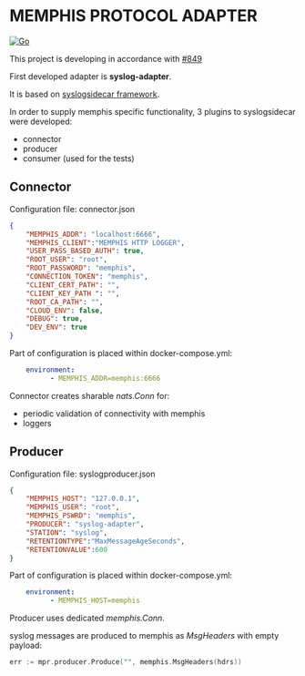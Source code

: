 # MEMPHIS PROTOCOL ADAPTER

[![Go](https://github.com/g41797/memphis-protocol-adapter/actions/workflows/go.yml/badge.svg)](https://github.com/g41797/memphis-protocol-adapter/actions/workflows/go.yml)

  This project is developing in accordance with [#849](https://github.com/memphisdev/memphis/issues/849)

  First developed adapter is **syslog-adapter**. 
  
  It is based on [syslogsidecar framework](https://github.com/g41797/syslogsidecar#readme).

   In order to supply memphis specific functionality, 3 plugins to syslogsidecar were developed:
  - connector
  - producer
  - consumer (used for the tests)

## Connector

Configuration file: connector.json
```json
{
    "MEMPHIS_ADDR": "localhost:6666",
    "MEMPHIS_CLIENT":"MEMPHIS HTTP LOGGER",
    "USER_PASS_BASED_AUTH": true,
    "ROOT_USER": "root",
    "ROOT_PASSWORD": "memphis",
    "CONNECTION_TOKEN": "memphis",
    "CLIENT_CERT_PATH": "",
    "CLIENT_KEY_PATH ": "",
    "ROOT_CA_PATH": "",
    "CLOUD_ENV": false,
    "DEBUG": true,
    "DEV_ENV": true
}
```

Part of configuration is placed within docker-compose.yml:
```yml
    environment:
          - MEMPHIS_ADDR=memphis:6666
```

Connector creates sharable _*nats.Conn*_ for:
- periodic validation of connectivity with memphis
- loggers



## Producer

Configuration file: syslogproducer.json
```json
{
    "MEMPHIS_HOST": "127.0.0.1",
    "MEMPHIS_USER": "root",
    "MEMPHIS_PSWRD": "memphis",
    "PRODUCER": "syslog-adapter",
    "STATION": "syslog",
    "RETENTIONTYPE":"MaxMessageAgeSeconds",
    "RETENTIONVALUE":600
}
```

Part of configuration is placed within docker-compose.yml:
```yml
    environment:
          - MEMPHIS_HOST=memphis
```

Producer uses dedicated _*memphis.Conn*_.

syslog messages are produced to memphis as *MsgHeaders* with empty payload:
```go
err := mpr.producer.Produce("", memphis.MsgHeaders(hdrs))
```



